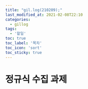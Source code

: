 ```yaml
---
title: "gil.log(210209);"
last_modified_at: 2021-02-08T22:10
categories: 
  - gillog
tags: 
  - '할일'
toc: true
toc_label: '목차'
toc_icon: 'sort'
toc_sticky: true
---
```

# 정규식 수집 과제